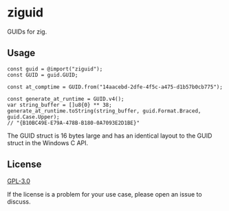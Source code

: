 # ziguid
GUIDs for zig.

## Usage
```zig
const guid = @import("ziguid");
const GUID = guid.GUID;

const at_comptime = GUID.from("14aacebd-2dfe-4f5c-a475-d1b57b0cb775");

const generate_at_runtime = GUID.v4();
var string_buffer = []u8{0} ** 38;
generate_at_runtime.toString(string_buffer, guid.Format.Braced, guid.Case.Upper);
// "{B10BC49E-E79A-478B-B180-0A7093E2D1BE}"
```

The GUID struct is 16 bytes large and has an identical layout to the GUID struct in the Windows C API.

## License
[GPL-3.0](./LICENSE.md)

If the license is a problem for your use case, please open an issue to discuss.
